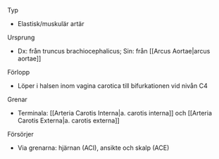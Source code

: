 Typ
- Elastisk/muskulär artär

Ursprung
- Dx: från truncus brachiocephalicus; Sin: från [[Arcus Aortae|arcus aortae]]

Förlopp
- Löper i halsen inom vagina carotica till bifurkationen vid nivån C4

Grenar
- Terminala: [[Arteria Carotis Interna|a. carotis interna]] och [[Arteria Carotis Externa|a. carotis externa]]

Försörjer
- Via grenarna: hjärnan (ACI), ansikte och skalp (ACE)

